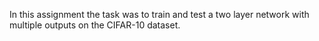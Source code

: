 In this assignment the task was to train and test a two layer network with multiple outputs on the CIFAR-10 dataset.
